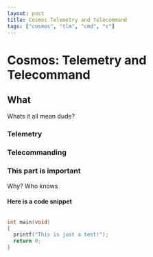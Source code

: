 ```yaml
---
layout: post
title: Cosmos Telemetry and Telecommand
tags: ["cosmos", "tlm", "cmd", "c"]
---
```


# Cosmos: Telemetry and Telecommand

## What

Whats it all mean dude?

### Telemetry


### Telecommanding


### This part is important

Why? Who knows

#### Here is a code snippet

```c

int main(void) 
{
  printf("This is just a test!");
  return 0;
}
```
